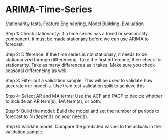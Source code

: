 # ARIMA-Time-Series
 Stationarity tests, Feature Engineering, Model Building, Evaluation

Step 1:
Check stationarity: If a time series has a trend or seasonality component, it must be made stationary before we can use ARIMA to forecast.

Step 2:
Difference: If the time series is not stationary, it needs to be stationarized through differencing. Take the first difference, then check for stationarity. Take as many differences as it takes. Make sure you check seasonal differencing as well.

Step 3:
Filter out a validation sample: This will be used to validate how accurate our model is. Use train test validation split to achieve this

Step 4:
Select AR and MA terms: Use the ACF and PACF to decide whether to include an AR term(s), MA term(s), or both.

Step 5:
Build the model: Build the model and set the number of periods to forecast to N (depends on your needs).

Step 6:
Validate model: Compare the predicted values to the actuals in the validation sample.
